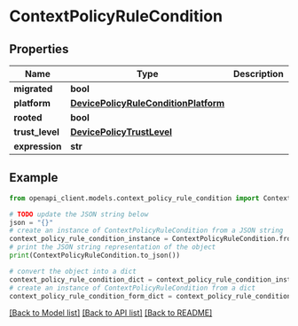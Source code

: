 # ContextPolicyRuleCondition


## Properties

Name | Type | Description | Notes
------------ | ------------- | ------------- | -------------
**migrated** | **bool** |  | [optional] 
**platform** | [**DevicePolicyRuleConditionPlatform**](DevicePolicyRuleConditionPlatform.md) |  | [optional] 
**rooted** | **bool** |  | [optional] 
**trust_level** | [**DevicePolicyTrustLevel**](DevicePolicyTrustLevel.md) |  | [optional] 
**expression** | **str** |  | [optional] 

## Example

```python
from openapi_client.models.context_policy_rule_condition import ContextPolicyRuleCondition

# TODO update the JSON string below
json = "{}"
# create an instance of ContextPolicyRuleCondition from a JSON string
context_policy_rule_condition_instance = ContextPolicyRuleCondition.from_json(json)
# print the JSON string representation of the object
print(ContextPolicyRuleCondition.to_json())

# convert the object into a dict
context_policy_rule_condition_dict = context_policy_rule_condition_instance.to_dict()
# create an instance of ContextPolicyRuleCondition from a dict
context_policy_rule_condition_form_dict = context_policy_rule_condition.from_dict(context_policy_rule_condition_dict)
```
[[Back to Model list]](../README.md#documentation-for-models) [[Back to API list]](../README.md#documentation-for-api-endpoints) [[Back to README]](../README.md)


